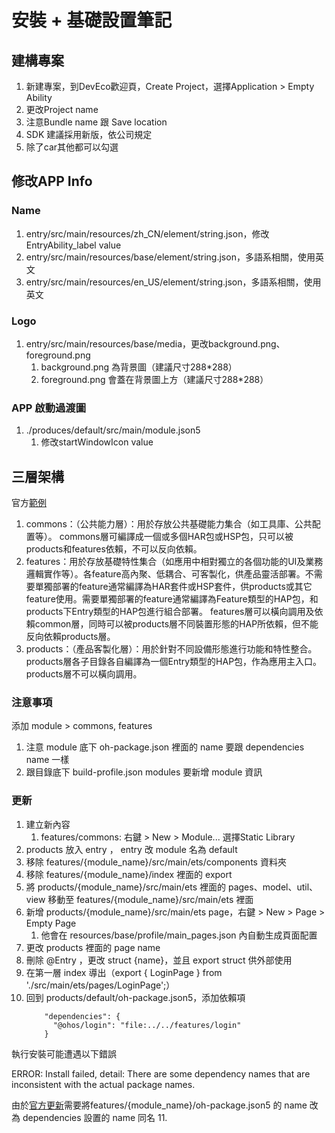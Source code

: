 # 安裝 + 基礎設置筆記

## 建構專案
1. 新建專案，到DevEco歡迎頁，Create Project，選擇Application > Empty Ability
2. 更改Project name
3. 注意Bundle name 跟 Save location
4. SDK 建議採用新版，依公司規定
5. 除了car其他都可以勾選

## 修改APP Info
### Name
1. entry/src/main/resources/zh_CN/element/string.json，修改EntryAbility_label value
2. entry/src/main/resources/base/element/string.json，多語系相關，使用英文
3. entry/src/main/resources/en_US/element/string.json，多語系相關，使用英文
### Logo
1. entry/src/main/resources/base/media，更改background.png、foreground.png
   1. background.png 為背景圖（建議尺寸288*288）
   2. foreground.png 會蓋在背景圖上方（建議尺寸288*288）
### APP 啟動過渡圖
1. ./produces/default/src/main/module.json5
   1. 修改startWindowIcon value

## 三層架構
官方[範例](https://developer.huawei.com/consumer/cn/codelabsPortal/carddetails/tutorials_Next-BasicArchitectureDesignPart2)
1. commons：（公共能力層）：用於存放公共基礎能力集合（如工具庫、公共配置等）。 commons層可編譯成一個或多個HAR包或HSP包，只可以被products和features依賴，不可以反向依賴。
2. features：用於存放基礎特性集合（如應用中相對獨立的各個功能的UI及業務邏輯實作等）。各feature高內聚、低耦合、可客製化，供產品靈活部署。不需要單獨部署的feature通常編譯為HAR套件或HSP套件，供products或其它feature使用。需要單獨部署的feature通常編譯為Feature類型的HAP包，和products下Entry類型的HAP包進行組合部署。 features層可以橫向調用及依賴common層，同時可以被products層不同裝置形態的HAP所依賴，但不能反向依賴products層。
3. products：（產品客製化層）：用於針對不同設備形態進行功能和特性整合。 products層各子目錄各自編譯為一個Entry類型的HAP包，作為應用主入口。 products層不可以橫向調用。

### 注意事項
添加 module > commons, features 
1. 注意 module 底下 oh-package.json 裡面的 name 要跟 dependencies name 一樣
2. 跟目錄底下 build-profile.json modules 要新增 module 資訊

### 更新
1. 建立新內容 
   1. features/commons: 右鍵 > New > Module... 選擇Static Library
2. products 放入 entry ， entry 改 module 名為 default
3. 移除 features/{module_name}/src/main/ets/components 資料夾
4. 移除 features/{module_name}/index 裡面的 export
5. 將 products/{module_name}/src/main/ets 裡面的 pages、model、util、view 移動至 features/{module_name}/src/main/ets 裡面
6. 新增 products/{module_name}/src/main/ets page，右鍵 > New > Page > Empty Page
   1. 他會在 resources/base/profile/main_pages.json 內自動生成頁面配置
7. 更改 products 裡面的 page name
8. 刪除 @Entry ，更改 struct {name}，並且 export struct 供外部使用
9. 在第一層 index 導出（export { LoginPage } from './src/main/ets/pages/LoginPage';）
10. 回到 products/default/oh-package.json5，添加依賴項
    ```shell
        "dependencies": {
          "@ohos/login": "file:../../features/login"
        }
    ```

執行安裝可能遭遇以下錯誤

ERROR: Install failed, detail: There are some dependency names that are inconsistent with the actual package names.
    
由於[官方更新](https://developer.huawei.com/consumer/cn/doc/harmonyos-releases-V5/ide-changelogs-nb1-V5)需要將features/{module_name}/oh-package.json5 的 name 改為 dependencies 設置的 name 同名
11. 


